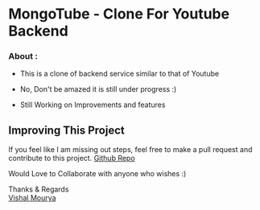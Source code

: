 # MongoTube - Clone For Youtube Backend 


### About :

- This is a clone of backend service similar to that of Youtube

- No, Don't be amazed it is still under progress :)

- Still Working on Improvements and features


## Improving This Project

If you feel like I am missing out steps, feel free to make a pull request and contribute to this project. [Github Repo](https://github.com/vishal-mourya/mongo-tube)

Would Love to Collaborate with anyone who wishes :)

Thanks & Regards <br>
[Vishal Mourya](https://www.linkedin.com/in/vishal-mourya-a4245b18b/)

